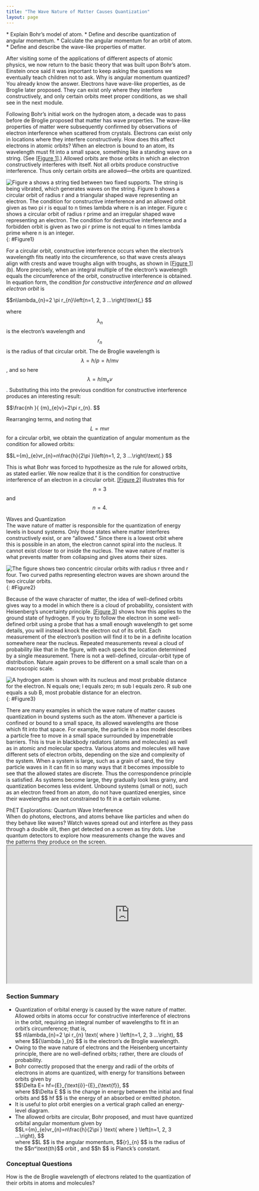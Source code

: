 ```yaml
---
title: "The Wave Nature of Matter Causes Quantization"
layout: page
---
```


<div class="abstract" markdown="1">
* Explain Bohr’s model of atom.
* Define and describe quantization of angular momentum.
* Calculate the angular momentum for an orbit of atom.
* Define and describe the wave-like properties of matter.
</div>

After visiting some of the applications of different aspects of atomic physics,
we now return to the basic theory that was built upon Bohr’s atom. Einstein once
said it was important to keep asking the questions we eventually teach children
not to ask. Why is angular momentum quantized? You already know the answer.
Electrons have wave-like properties, as de Broglie later proposed. They can
exist only where they interfere constructively, and only certain orbits meet
proper conditions, as we shall see in the next module.

Following Bohr’s initial work on the hydrogen atom, a decade was to pass before
de Broglie proposed that matter has wave properties. The wave-like properties of
matter were subsequently confirmed by observations of electron interference when
scattered from crystals. Electrons can exist only in locations where they
interfere constructively. How does this affect electrons in atomic orbits? When
an electron is bound to an atom, its wavelength must fit into a small space,
something like a standing wave on a string. (See [[Figure 1]](#Figure1).)
Allowed orbits are those orbits in which an electron constructively interferes
with itself. Not all orbits produce constructive interference. Thus only certain
orbits are allowed—the orbits are quantized.

![Figure a shows a string tied between two fixed supports. The string is being vibrated, which generates waves on the string. Figure b shows a circular orbit of radius r and a triangular shaped wave representing an electron. The condition for constructive interference and an allowed orbit given as two pi r is equal to n times lambda where n is an integer. Figure c shows a circular orbit of radius r prime and an irregular shaped wave representing an electron. The condition for destructive interference and a forbidden orbit is given as two pi r prime is not equal to n times lambda prime where n is an integer.](../resources/Figure_30_06_00.jpg "(a) Waves on a string have a wavelength related to the length of the string, allowing them to interfere constructively. (b) If we imagine the string bent into a closed circle, we get a rough idea of how electrons in circular orbits can interfere constructively. (c) If the wavelength does not fit into the circumference, the electron interferes destructively; it cannot exist in such an orbit.")
{: #Figure1}

For a circular orbit, constructive interference occurs when the electron’s
wavelength fits neatly into the circumference, so that wave crests always align
with crests and wave troughs align with troughs, as shown
in [[Figure 1]](#Figure1) (b). More precisely, when an integral multiple of the
electron’s wavelength equals the circumference of the orbit, constructive
interference is obtained. In equation form, the *condition for constructive
interference and an allowed electron orbit* is

<div class="equation" >
 $$n\lambda_{n}=2 \pi r_{n}\left(n=1, 2, 3 ...\right)\text{,} $$
</div>

where $${\lambda }_{n} $$ is the electron’s wavelength and $${r}_{n} $$ is the
radius of that circular orbit. The de Broglie wavelength is $$\lambda
=h/p=h/\mathrm{mv} $$ , and so here $$\lambda =h/{m}_{e}v $$ . Substituting this
into the previous condition for constructive interference produces an
interesting result:

<div class="equation" >
 $$\frac{nh }{ {m}_{e}v}=2\pi r_{n}. $$
</div>

Rearranging terms, and noting that $$L=\text{mvr} $$ for a circular orbit, we
obtain the quantization of angular momentum as the condition for allowed orbits:

<div class="equation" >
 $$L={m}_{e}vr_{n}=n\frac{h}{2\pi }\left(n=1, 2, 3 ...\right)\text{.} $$
</div>

This is what Bohr was forced to hypothesize as the rule for allowed orbits, as
stated earlier. We now realize that it is the condition for constructive
interference of an electron in a circular orbit. [[Figure 2]](#Figure2)
illustrates this for $$n=3 $$ and $$n=4. $$
<div class="note" data-has-label="true" data-label="" markdown="1">
<div class="title">
Waves and Quantization
</div>
The wave nature of matter is responsible for the quantization of energy levels in bound systems. Only those states where matter interferes constructively exist, or are “allowed.” Since there is a lowest orbit where this is possible in an atom, the electron cannot spiral into the nucleus. It cannot exist closer to or inside the nucleus. The wave nature of matter is what prevents matter from collapsing and gives atoms their sizes.

</div>

![The figure shows two concentric circular orbits with radius r three and r four. Two curved paths representing electron waves are shown around the two circular orbits.](../resources/Figure_30_06_01.jpg "The third and fourth allowed circular orbits have three and four wavelengths, respectively, in their circumferences.")
{: #Figure2}

Because of the wave character of matter, the idea of well-defined orbits gives
way to a model in which there is a cloud of probability, consistent with
Heisenberg’s uncertainty principle. [[Figure 3]](#Figure3) shows how this
applies to the ground state of hydrogen. If you try to follow the electron in
some well-defined orbit using a probe that has a small enough wavelength to get
some details, you will instead knock the electron out of its orbit. Each
measurement of the electron’s position will find it to be in a definite location
somewhere near the nucleus. Repeated measurements reveal a cloud of probability
like that in the figure, with each speck the location determined by a single
measurement. There is not a well-defined, circular-orbit type of distribution.
Nature again proves to be different on a small scale than on a macroscopic
scale.

![A hydrogen atom is shown with its nucleus and most probable distance for the electron. N equals one; l equals zero; m sub l equals zero. R sub one equals a sub B, most probable distance for an electron.](../resources/Figure_30_06_02.jpg "The ground state of a hydrogen atom has a probability cloud describing the position of its electron. The probability of finding the electron is proportional to the darkness of the cloud. The electron can be closer or farther than the Bohr radius, but it is very unlikely to be a great distance from the nucleus.")
{: #Figure3}

There are many examples in which the wave nature of matter causes quantization
in bound systems such as the atom. Whenever a particle is confined or bound to a
small space, its allowed wavelengths are those which fit into that space. For
example, the particle in a box model describes a particle free to move in a
small space surrounded by impenetrable barriers. This is true in blackbody
radiators (atoms and molecules) as well as in atomic and molecular spectra.
Various atoms and molecules will have different sets of electron orbits,
depending on the size and complexity of the system. When a system is large, such
as a grain of sand, the tiny particle waves in it can fit in so many ways that
it becomes impossible to see that the allowed states are discrete. Thus the
correspondence principle is satisfied. As systems become large, they gradually
look less grainy, and quantization becomes less evident. Unbound systems (small
or not), such as an electron freed from an atom, do not have quantized energies,
since their wavelengths are not constrained to fit in a certain volume.

<div class="note" data-has-label="true"  data-label="" markdown="1">
<div class="title">
PhET Explorations: Quantum Wave Interference
</div>
When do photons, electrons, and atoms behave like particles and when do they behave like waves? Watch waves spread out and interfere as they pass through a double slit, then get detected on a screen as tiny dots. Use quantum detectors to explore how measurements change the waves and the patterns they produce on the screen.

<div class="media" id="PhET_module" data-alt="quantum Wave Interference">
<iframe width="660" height="371.4" src="https://phet.colorado.edu/sims/cheerpj/quantum-wave-interference/latest/quantum-wave-interference.html?simulation=quantum-wave-interference"></iframe>
</div>
</div>


### Section Summary

* Quantization of orbital energy is caused by the wave nature of matter. Allowed
  orbits in atoms occur for constructive interference of electrons in the orbit,
  requiring an integral number of wavelengths to fit in an orbit’s
  circumference; that is,
  <div class="equation" >
   $$ n\lambda_{n}=2 \pi r_{n} \text{ where } \left(n=1, 2, 3 ...\right), $$
  </div>
     where
   $${\lambda }_{n} $$ is the electron’s de Broglie wavelength.
* Owing to the wave nature of electrons and the Heisenberg uncertainty
  principle, there are no well-defined orbits; rather, there are clouds of
  probability.
* Bohr correctly proposed that the energy and radii of the orbits of electrons
  in atoms are quantized, with energy for transitions between orbits given by
  <div class="equation" >
   $$\Delta E= hf={E}_{\text{i}}-{E}_{\text{f}}, $$
  </div>
     where
   $$\Delta E $$ is the change in energy between the initial and final orbits and
   $$ hf $$ is the energy of an absorbed or emitted photon.
* It is useful to plot orbit energies on a vertical graph called an energy-level
  diagram.
* The allowed orbits are circular, Bohr proposed, and must have quantized
  orbital angular momentum given by
  <div class="equation" >
   $$L={m}_{e}vr_{n}=n\frac{h}{2\pi } \text{ where } \left(n=1, 2, 3 ...\right), $$
  </div>
     where    $$L $$ is the angular momentum,
   $${r}_{n} $$ is the radius of the $$n^\text{th}$$ orbit , and
   $$h $$ is Planck’s constant.

### Conceptual Questions

<div class="exercise" data-element-type="conceptual-questions">
<div class="problem" markdown="1">
How is the de Broglie wavelength of electrons related to the quantization of their orbits in atoms and molecules?

</div>
</div>
